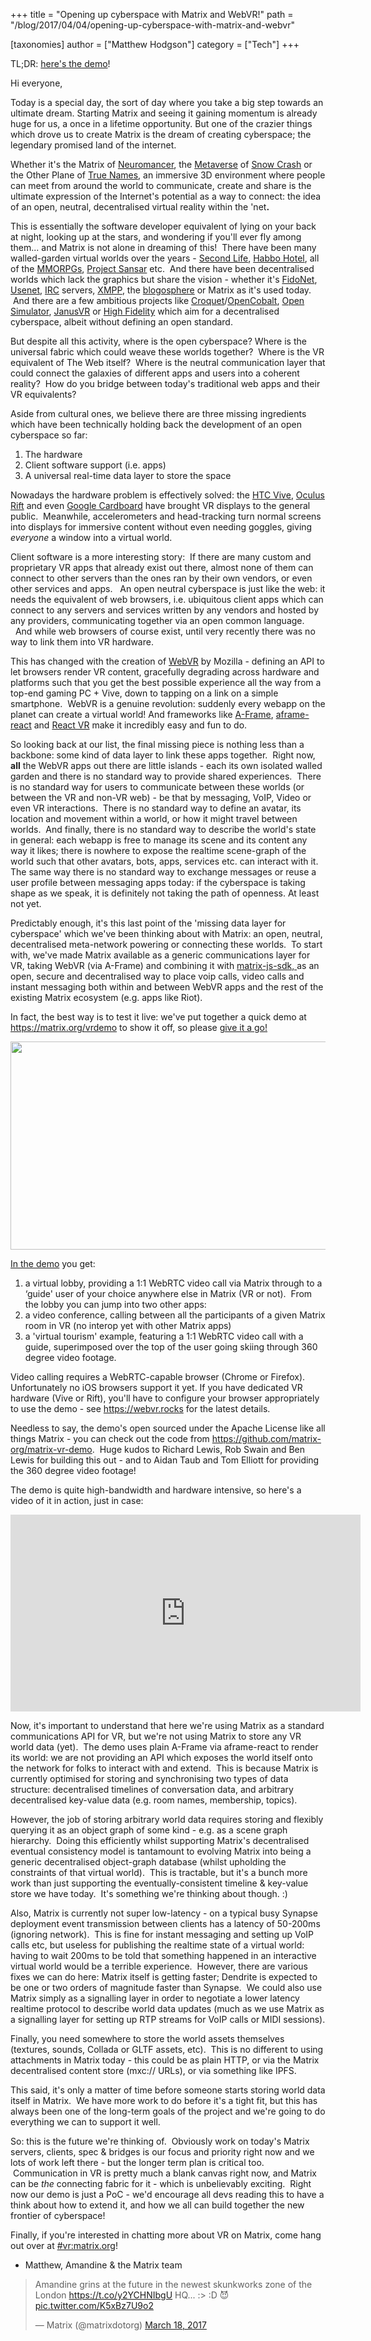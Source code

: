 +++
title = "Opening up cyberspace with Matrix and WebVR!"
path = "/blog/2017/04/04/opening-up-cyberspace-with-matrix-and-webvr"

[taxonomies]
author = ["Matthew Hodgson"]
category = ["Tech"]
+++

TL;DR: <a href="/vrdemo">here's the demo</a>!

Hi everyone,

Today is a special day, the sort of day where you take a big step towards an ultimate dream. Starting Matrix and seeing it gaining momentum is already huge for us, a once in a lifetime opportunity. But one of the crazier things which drove us to create Matrix is the dream of creating cyberspace; the legendary promised land of the internet.

Whether it's the Matrix of <a href="https://en.wikipedia.org/wiki/Neuromancer">Neuromancer</a>, the <a href="https://en.wikipedia.org/wiki/Metaverse">Metaverse</a> of <a href="https://en.wikipedia.org/wiki/Snow_Crash">Snow Crash</a> or the Other Plane of <a href="https://en.wikipedia.org/wiki/True_Names">True Names</a>, an immersive 3D environment where people can meet from around the world to communicate, create and share is the ultimate expression of the Internet's potential as a way to connect: the idea of an open, neutral, decentralised virtual reality within the 'net<b>.</b>

This is essentially the software developer equivalent of lying on your back at night, looking up at the stars, and wondering if you'll ever fly among them... and Matrix is not alone in dreaming of this!  There have been many walled-garden virtual worlds over the years - <a href="http://secondlife.com/">Second Life</a>, <a href="http://habbo.com">Habbo Hotel</a>, all of the <a href="http://www.mmorpg.com/games-list">MMORPGs</a>, <a href="https://www.sansar.com/">Project Sansar</a> etc.  And there have been decentralised worlds which lack the graphics but share the vision - whether it's <a href="https://en.wikipedia.org/wiki/FidoNet">FidoNet</a>, <a href="https://en.wikipedia.org/wiki/Usenet">Usenet</a>, <a href="https://en.wikipedia.org/wiki/Internet_Relay_Chat">IRC</a> servers, <a href="http://xmpp.org/">XMPP</a>, the <a href="https://en.wikipedia.org/wiki/Blogosphere">blogosphere</a> or Matrix as it's used today.  And there are a few ambitious projects like <a href="https://en.wikipedia.org/wiki/Croquet_Project">Croquet</a>/<a href="http://www.opencobalt.net/">OpenCobalt</a>, <a href="http://opensimulator.org/">Open Simulator</a>, <a href="http://www.janusvr.com">JanusVR</a> or <a href="http://highfidelity.com">High Fidelity</a> which aim for a decentralised cyberspace, albeit without defining an open standard.

But despite all this activity, where is the open cyberspace? Where is the universal fabric which could weave these worlds together?  Where is the VR equivalent of The Web itself?  Where is the neutral communication layer that could connect the galaxies of different apps and users into a coherent reality?  How do you bridge between today's traditional web apps and their VR equivalents?

Aside from cultural ones, we believe there are three missing ingredients which have been technically holding back the development of an open cyberspace so far:
<ol>
 	<li> The hardware</li>
 	<li> Client software support (i.e. apps)</li>
 	<li> A universal real-time data layer to store the space</li>
</ol>
Nowadays the hardware problem is effectively solved: the <a href="https://www.vive.com">HTC Vive</a>, <a href="https://www.oculus.com/">Oculus Rift</a> and even <a href="https://vr.google.com/cardboard/">Google Cardboard</a> have brought VR displays to the general public.  Meanwhile, accelerometers and head-tracking turn normal screens into displays for immersive content without even needing goggles, giving <i>everyone</i> a window into a virtual world.

Client software is a more interesting story:  If there are many custom and proprietary VR apps that already exist out there, almost none of them can connect to other servers than the ones ran by their own vendors, or even other services and apps.   An open neutral cyberspace is just like the web: it needs the equivalent of web browsers, i.e. ubiquitous client apps which can connect to any servers and services written by any vendors and hosted by any providers, communicating together via an open common language.   And while web browsers of course exist, until very recently there was no way to link them into VR hardware.

This has changed with the creation of <a href="https://en.wikipedia.org/wiki/WebVR">WebVR</a> by Mozilla - defining an API to let browsers render VR content, gracefully degrading across hardware and platforms such that you get the best possible experience all the way from a top-end gaming PC + Vive, down to tapping on a link on a simple smartphone.  WebVR is a genuine revolution: suddenly every webapp on the planet can create a virtual world! And frameworks like <a href="https://aframe.io/">A-Frame</a>, <a href="https://github.com/ngokevin/aframe-react">aframe-react</a> and <a href="https://facebookincubator.github.io/react-vr/">React VR</a> make it incredibly easy and fun to do.

So looking back at our list, the final missing piece is nothing less than a backbone: some kind of data layer to link these apps together.  Right now, <b>all</b> the WebVR apps out there are little islands - each its own isolated walled garden and there is no standard way to provide shared experiences.  There is no standard way for users to communicate between these worlds (or between the VR and non-VR web) - be that by messaging, VoIP, Video or even VR interactions.  There is no standard way to define an avatar, its location and movement within a world, or how it might travel between worlds.  And finally, there is no standard way to describe the world's state in general: each webapp is free to manage its scene and its content any way it likes; there is nowhere to expose the realtime scene-graph of the world such that other avatars, bots, apps, services etc. can interact with it. The same way there is no standard way to exchange messages or reuse a user profile between messaging apps today: if the cyberspace is taking shape as we speak, it is definitely not taking the path of openness. At least not yet.

Predictably enough, it's this last point of the 'missing data layer for cyberspace' which we've been thinking about with Matrix: an open, neutral, decentralised meta-network powering or connecting these worlds.  To start with, we've made Matrix available as a generic communications layer for VR, taking WebVR (via A-Frame) and combining it with <a href="https://github.com/matrix-org/matrix-js-sdk">matrix-js-sdk, </a>as an open, secure and decentralised way to place voip calls, video calls and instant messaging both within and between WebVR apps and the rest of the existing Matrix ecosystem (e.g. apps like Riot).

In fact, the best way is to test it live: we've put together a quick demo at <a href="/vrdemo">https://matrix.org/vrdemo</a> to show it off, so please <a href="/vrdemo">give it a go!</a>

<a href="/vrdemo"><img class="aligncenter size-large wp-image-2424" src="/blog/wp-content/uploads/2017/04/table-1024x333.jpg" alt="" width="1024" height="333" /></a>

<a href="/vrdemo">In the demo</a> you get:
<ol>
 	<li> a virtual lobby, providing a 1:1 WebRTC video call via Matrix through to a ‘guide' user of your choice anywhere else in Matrix (VR or not).  From the lobby you can jump into two other apps:</li>
 	<li> a video conference, calling between all the participants of a given Matrix room in VR (no interop yet with other Matrix apps)</li>
 	<li> a 'virtual tourism' example, featuring a 1:1 WebRTC video call with a guide, superimposed over the top of the user going skiing through 360 degree video footage.</li>
</ol>
Video calling requires a WebRTC-capable browser (Chrome or Firefox). Unfortunately no iOS browsers support it yet. If you have dedicated VR hardware (Vive or Rift), you'll have to configure your browser appropriately to use the demo - see <a href="https://webvr.rocks">https://webvr.rocks</a> for the latest details.

Needless to say, the demo's open sourced under the Apache License like all things Matrix - you can check out the code from <a href="https://github.com/matrix-org/matrix-vr-demo">https://github.com/matrix-org/matrix-vr-demo</a>.  Huge kudos to Richard Lewis, Rob Swain and Ben Lewis for building this out - and to Aidan Taub and Tom Elliott for providing the 360 degree video footage!

The demo is quite high-bandwidth and hardware intensive, so here's a video of it in action, just in case:

<iframe src="https://www.youtube.com/embed/nk0nMlVXkbk" width="560" height="315" frameBorder="0" allowFullScreen="allowfullscreen"></iframe>

Now, it's important to understand that here we're using Matrix as a standard communications API for VR, but we're not using Matrix to store any VR world data (yet).  The demo uses plain A-Frame via aframe-react to render its world: we are not providing an API which exposes the world itself onto the network for folks to interact with and extend.  This is because Matrix is currently optimised for storing and synchronising two types of data structure: decentralised timelines of conversation data, and arbitrary decentralised key-value data (e.g. room names, membership, topics).

However, the job of storing arbitrary world data requires storing and flexibly querying it as an object graph of some kind - e.g. as a scene graph hierarchy.  Doing this efficiently whilst supporting Matrix's decentralised eventual consistency model is tantamount to evolving Matrix into being a generic decentralised object-graph database (whilst upholding the constraints of that virtual world).  This is tractable, but it's a bunch more work than just supporting the eventually-consistent timeline &amp; key-value store we have today.  It's something we're thinking about though. :)

Also, Matrix is currently not super low-latency - on a typical busy Synapse deployment event transmission between clients has a latency of 50-200ms (ignoring network).  This is fine for instant messaging and setting up VoIP calls etc, but useless for publishing the realtime state of a virtual world: having to wait 200ms to be told that something happened in an interactive virtual world would be a terrible experience.  However, there are various fixes we can do here: Matrix itself is getting faster; Dendrite is expected to be one or two orders of magnitude faster than Synapse.  We could also use Matrix simply as a signalling layer in order to negotiate a lower latency realtime protocol to describe world data updates (much as we use Matrix as a signalling layer for setting up RTP streams for VoIP calls or MIDI sessions).

Finally, you need somewhere to store the world assets themselves (textures, sounds, Collada or GLTF assets, etc).  This is no different to using attachments in Matrix today - this could be as plain HTTP, or via the Matrix decentralised content store (mxc:// URLs), or via something like IPFS.

This said, it's only a matter of time before someone starts storing world data itself in Matrix.  We have more work to do before it's a tight fit, but this has always been one of the long-term goals of the project and we're going to do everything we can to support it well.

So: this is the future we're thinking of.  Obviously work on today's Matrix servers, clients, spec &amp; bridges is our focus and priority right now and we lots of work left there - but the longer term plan is critical too.  Communication in VR is pretty much a blank canvas right now, and Matrix can be <em>the</em> connecting fabric for it - which is unbelievably exciting.  Right now our demo is just a PoC - we'd encourage all devs reading this to have a think about how to extend it, and how we all can build together the new frontier of cyberspace!

Finally, if you're interested in chatting more about VR on Matrix, come hang out over at <a href="https://matrix.to/#/#vr:matrix.org">#vr:matrix.org</a>!

- Matthew, Amandine &amp; the Matrix team

<blockquote class="twitter-tweet" data-lang="en"><p lang="en" dir="ltr">Amandine grins at the future in the newest skunkworks zone of the London <a href="https://t.co/y2YCHNIbgU">https://t.co/y2YCHNIbgU</a> HQ... :&gt; :D 😈 <a href="https://t.co/K5xBz7U9o2">pic.twitter.com/K5xBz7U9o2</a></p>&mdash; Matrix (@matrixdotorg) <a href="https://twitter.com/matrixdotorg/status/843181984448991232?ref_src=twsrc%5Etfw">March 18, 2017</a></blockquote>
